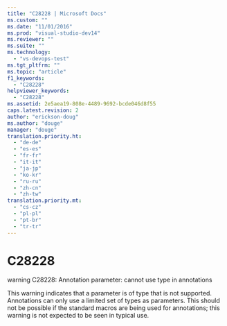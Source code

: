 ```yaml
---
title: "C28228 | Microsoft Docs"
ms.custom: ""
ms.date: "11/01/2016"
ms.prod: "visual-studio-dev14"
ms.reviewer: ""
ms.suite: ""
ms.technology: 
  - "vs-devops-test"
ms.tgt_pltfrm: ""
ms.topic: "article"
f1_keywords: 
  - "C28228"
helpviewer_keywords: 
  - "C28228"
ms.assetid: 2e5aea19-808e-4489-9692-bcde046d8f55
caps.latest.revision: 2
author: "erickson-doug"
ms.author: "douge"
manager: "douge"
translation.priority.ht: 
  - "de-de"
  - "es-es"
  - "fr-fr"
  - "it-it"
  - "ja-jp"
  - "ko-kr"
  - "ru-ru"
  - "zh-cn"
  - "zh-tw"
translation.priority.mt: 
  - "cs-cz"
  - "pl-pl"
  - "pt-br"
  - "tr-tr"
---
```

# C28228
warning C28228: Annotation parameter: cannot use type in annotations  
  
 This warning indicates that a parameter is of type that is not supported. Annotations can only use a limited set of types as parameters. This should not be possible if the standard macros are being used for annotations; this warning is not expected to be seen in typical use.